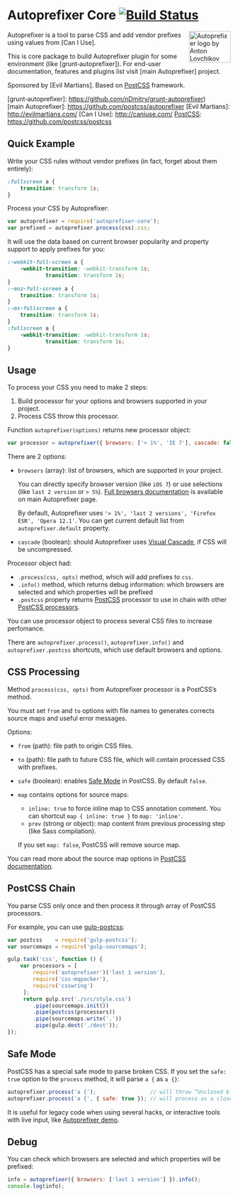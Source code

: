 # Autoprefixer Core [![Build Status](https://travis-ci.org/postcss/autoprefixer-core.png)](https://travis-ci.org/postcss/autoprefixer-core)

<img align="right" width="94" height="71" src="http://postcss.github.io/autoprefixer/logo.svg" title="Autoprefixer logo by Anton Lovchikov">

Autoprefixer is a tool to parse CSS and add vendor prefixes using values
from [Can I Use].

This is core package to build Autoprefixer plugin for some environment
(like [grunt‑autoprefixer]). For end-user documentation, features
and plugins list visit [main Autoprefixer] project.

Sponsored by [Evil Martians]. Based on [PostCSS] framework.

[grunt‑autoprefixer]: https://github.com/nDmitry/grunt-autoprefixer)
[main Autoprefixer]:  https://github.com/postcss/autoprefixer
[Evil Martians]:      http://evilmartians.com/
[Can I Use]:          http://caniuse.com/
[PostCSS]:            https://github.com/postcss/postcss

## Quick Example

Write your CSS rules without vendor prefixes (in fact, forget about them
entirely):

```css
:fullscreen a {
    transition: transform 1s;
}
```

Process your CSS by Autoprefixer:

```js
var autoprefixer = require('autoprefixer-core');
var prefixed = autoprefixer.process(css).css;
```

It will use the data based on current browser popularity and property support
to apply prefixes for you:

```css
:-webkit-full-screen a {
    -webkit-transition: -webkit-transform 1s;
            transition: transform 1s;
}
:-moz-full-screen a {
    transition: transform 1s;
}
:-ms-fullscreen a {
    transition: transform 1s;
}
:fullscreen a {
    -webkit-transition: -webkit-transform 1s;
            transition: transform 1s;
}
```

## Usage

To process your CSS you need to make 2 steps:

1. Build processor for your options and browsers supported in your project.
2. Process CSS throw this processor.

Function `autoprefixer(options)` returns new processor object:

```js
var processor = autoprefixer({ browsers: ['> 1%', 'IE 7'], cascade: false });
```

There are 2 options:

* `browsers` (array): list of browsers, which are supported in your project.

  You can directly specify browser version (like `iOS 7`) or use selections
  (like `last 2 version` or `> 5%`). [Full browsers documentation] is available
  on main Autoprefixer page.

  By default, Autoprefixer uses
  `'> 1%', 'last 2 versions', 'Firefox ESR', 'Opera 12.1'`. You can get current
  default list from `autoprefixer.default` property.
* `cascade` (boolean): should Autoprefixer uses [Visual Cascade],
  if CSS will be uncompressed.

Processor object had:

* `.process(css, opts)` method, which will add prefixes to `css`.
* `.info()` method, which returns debug information: which browsers are selected
  and which properties will be prefixed
* `.postcss` property returns [PostCSS] processor to use in chain
  with other [PostCSS processors].

You can use processor object to process several CSS files
to increase perfomance.

There are `autoprefixer.process()`, `autoprefixer.info()`
and `autoprefixer.postcss` shortcuts, which use default browsers and options.

[Full browsers documentation]: https://github.com/postcss/autoprefixer#browsers
[PostCSS processors]:    https://github.com/postcss/postcss#built-with-postcss
[Visual Cascade]:              https://github.com/postcss/autoprefixer#visual-cascade
[PostCSS]:                     https://github.com/postcss/postcss

## CSS Processing

Method `process(css, opts)` from Autoprefixer processor is a PostCSS’s method.

You must set `from` and `to` options with file names to generates corrects
source maps and useful error messages.

Options:

* `from` (path): file path to origin CSS files.
* `to` (path): file path to future CSS file, which will
  contain processed CSS with prefixes.
* `safe` (boolean): enables [Safe Mode] in PostCSS. By default `false`.
* `map` contains options for source maps:

  * `inline: true` to force inline map to CSS annotation comment.
    You can shortcut `map { inline: true }` to `map: 'inline'`.
  * `prev` (strong or object): map content from previous processing step
    (like Sass compilation).

  If you set `map: false`, PostCSS will remove source map.

You can read more about the source map options in [PostCSS documentation].

[PostCSS documentation]: https://github.com/postcss/postcss#source-map-1
[Safe Mode]:             https://github.com/postcss/postcss#safe-mode

## PostCSS Chain

You parse CSS only once and then process it through array of PostCSS processors.

For example, you can use [gulp-postcss]:

```js
var postcss    = require('gulp-postcss');
var sourcemaps = require('gulp-sourcemaps');

gulp.task('css', function () {
    var processors = [
        require('autoprefixer')('last 1 version'),
        require('css-mqpacker'),
        require('csswring')
     ];
     return gulp.src('./src/style.css')
        .pipe(sourcemaps.init())
        .pipe(postcss(processors))
        .pipe(sourcemaps.write('.'))
        .pipe(gulp.dest('./dest'));
});
```

[gulp-postcss]: https://github.com/w0rm/gulp-postcss

## Safe Mode

PostCSS has a special safe mode to parse broken CSS. If you set the `safe: true`
option to the `process` method, it will  parse `a {` as `a {}`:

```js
autoprefixer.process('a {');                 // will throw “Unclosed block”
autoprefixer.process('a {', { safe: true }); // will process as a closed block
```

It is useful for legacy code when using several hacks, or interactive
tools with live input, like [Autoprefixer demo].

[Autoprefixer demo]: http://jsfiddle.net/simevidas/udyTs/show/light/

## Debug

You can check which browsers are selected and which properties will be prefixed:

```js
info = autoprefixer({ browsers: ['last 1 version'] }).info();
console.log(info);
```
